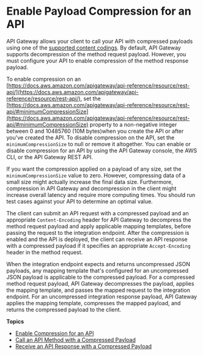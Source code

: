 # Enable Payload Compression for an API<a name="api-gateway-gzip-compression-decompression"></a>

 API Gateway allows your client to call your API with compressed payloads using one of the [supported content codings](api-gateway-enable-compression.md#api-gateway-supported-content-encodings)\. By default, API Gateway supports decompression of the method request payload\. However, you must configure your API to enable compression of the method response payload\. 

 To enable compression on an [https://docs.aws.amazon.com/apigateway/api-reference/resource/rest-api/](https://docs.aws.amazon.com/apigateway/api-reference/resource/rest-api/), set the [https://docs.aws.amazon.com/apigateway/api-reference/resource/rest-api/#minimumCompressionSize](https://docs.aws.amazon.com/apigateway/api-reference/resource/rest-api/#minimumCompressionSize) property to a non\-negative integer between 0 and 10485760 \(10M bytes\)when you create the API or after you've created the API\. To disable compression on the API, set the `minimumCompressionSize` to null or remove it altogether\. You can enable or disable compression for an API by using the API Gateway console, the AWS CLI, or the API Gateway REST API\. 

If you want the compression applied on a payload of any size, set the `minimumCompressionSize` value to zero\. However, compressing data of a small size might actually increase the final data size\. Furthermore, compression in API Gateway and decompression in the client might increase overall latency and require more computing times\. You should run test cases against your API to determine an optimal value\.

The client can submit an API request with a compressed payload and an appropriate `Content-Encoding` header for API Gateway to decompress the method request payload and apply applicable mapping templates, before passing the request to the integration endpoint\. After the compression is enabled and the API is deployed, the client can receive an API response with a compressed payload if it specifies an appropriate `Accept-Encoding` header in the method request\. 

When the integration endpoint expects and returns uncompressed JSON payloads, any mapping template that's configured for an uncompressed JSON payload is applicable to the compressed payload\. For a compressed method request payload, API Gateway decompresses the payload, applies the mapping template, and passes the mapped request to the integration endpoint\. For an uncompressed integration response payload, API Gateway applies the mapping template, compresses the mapped payload, and returns the compressed payload to the client\. 

**Topics**
+ [Enable Compression for an API](api-gateway-enable-compression.md)
+ [Call an API Method with a Compressed Payload](api-gateway-make-request-with-compressed-payload.md)
+ [Receive an API Response with a Compressed Payload](api-gateway-receive-response-with-compressed-payload.md)